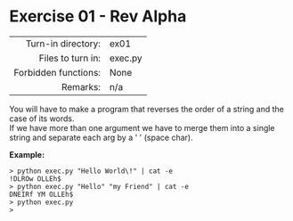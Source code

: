 # Exercise 01 - Rev Alpha

|                         |                    |
| -----------------------:| ------------------ |
|   Turn-in directory:    |  ex01              |
|   Files to turn in:     |  exec.py           |
|   Forbidden functions:  |  None              |
|   Remarks:              |  n/a               |

You will have to make a program that reverses the order of a string and the case of its words.  
If we have more than one argument we have to merge them into a single string and separate each arg by a ' ' (space char).

**Example:**

```console
> python exec.py "Hello World\!" | cat -e
!DLROw OLLEh$
> python exec.py "Hello" "my Friend" | cat -e
DNEIRf YM OLLEh$
> python exec.py
>
```
